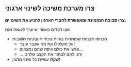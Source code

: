 ## צרו מערכת משיכה לשינוי ארגוני

**צרו סביבה המזמינה ומאפשרת לחברי הארגון להניע את השינויים.**

שנו דברים כאשר יש ערך לעשות זאת:

- הכניסו תבניות שפותרות בעיות נוכחיות ובעיות חשובות 
  - אל תקלקלו את מה שכבר עובד!
  - פגשו את כולם איפה שהם נמצאים…
  - ... ותנו להם לבחור את הקצב שלהם
- שקלו עשיית כל שינוי מרצון!